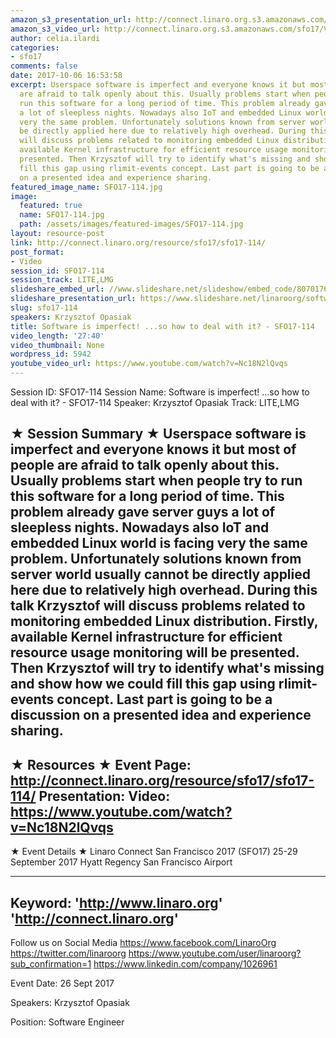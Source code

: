 ```yaml
---
amazon_s3_presentation_url: http://connect.linaro.org.s3.amazonaws.com/sfo17/Presentations/SFO17-114%20Software%20Is%20Imperfect.pdf
amazon_s3_video_url: http://connect.linaro.org.s3.amazonaws.com/sfo17/Videos/SFO17-114%20-%20Software%20is%20imperfect%21%20...so%20how%20to%20deal%20with%20it.mp4
author: celia.ilardi
categories:
- sfo17
comments: false
date: 2017-10-06 16:53:58
excerpt: Userspace software is imperfect and everyone knows it but most of people
  are afraid to talk openly about this. Usually problems start when people try to
  run this software for a long period of time. This problem already gave server guys
  a lot of sleepless nights. Nowadays also IoT and embedded Linux world is facing
  very the same problem. Unfortunately solutions known from server world usually cannot
  be directly applied here due to relatively high overhead. During this talk Krzysztof
  will discuss problems related to monitoring embedded Linux distribution. Firstly,
  available Kernel infrastructure for efficient resource usage monitoring will be
  presented. Then Krzysztof will try to identify what's missing and show how we could
  fill this gap using rlimit-events concept. Last part is going to be a discussion
  on a presented idea and experience sharing.
featured_image_name: SFO17-114.jpg
image:
  featured: true
  name: SFO17-114.jpg
  path: /assets/images/featured-images/SFO17-114.jpg
layout: resource-post
link: http://connect.linaro.org/resource/sfo17/sfo17-114/
post_format:
- Video
session_id: SFO17-114
session_track: LITE,LMG
slideshare_embed_url: //www.slideshare.net/slideshow/embed_code/80701766
slideshare_presentation_url: https://www.slideshare.net/linaroorg/software-is-imperfect-so-how-to-deal-with-it-sfo17114
slug: sfo17-114
speakers: Krzysztof Opasiak
title: Software is imperfect! ...so how to deal with it? - SFO17-114
video_length: '27:40'
video_thumbnail: None
wordpress_id: 5942
youtube_video_url: https://www.youtube.com/watch?v=Nc18N2lQvqs
---
```


Session ID: SFO17-114
Session Name: Software is imperfect! ...so how to deal with it? - SFO17-114
Speaker: Krzysztof Opasiak
Track: LITE,LMG

★ Session Summary ★
Userspace software is imperfect and everyone knows it but most of people are afraid to talk openly about this. Usually problems start when people try to run this software for a long period of time. This problem already gave server guys a lot of sleepless nights. Nowadays also IoT and embedded Linux world is facing very the same problem. Unfortunately solutions known from server world usually cannot be directly applied here due to relatively high overhead. During this talk Krzysztof will discuss problems related to monitoring embedded Linux distribution. Firstly, available Kernel infrastructure for efficient resource usage monitoring will be presented. Then Krzysztof will try to identify what's missing and show how we could fill this gap using rlimit-events concept. Last part is going to be a discussion on a presented idea and experience sharing.
---------------------------------------------------
★ Resources ★
Event Page: http://connect.linaro.org/resource/sfo17/sfo17-114/
Presentation:
Video: https://www.youtube.com/watch?v=Nc18N2lQvqs
---------------------------------------------------

★ Event Details ★
Linaro Connect San Francisco 2017 (SFO17)
25-29 September 2017
Hyatt Regency San Francisco Airport

---------------------------------------------------
Keyword:
'http://www.linaro.org'
'http://connect.linaro.org'
---------------------------------------------------
Follow us on Social Media
https://www.facebook.com/LinaroOrg
https://twitter.com/linaroorg
https://www.youtube.com/user/linaroorg?sub_confirmation=1
https://www.linkedin.com/company/1026961

Event Date: 26 Sept 2017

Speakers: Krzysztof Opasiak

Position: Software Engineer